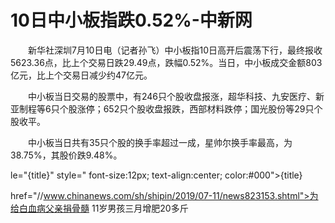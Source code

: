 # 10日中小板指跌0.52%-中新网

　　新华社深圳7月10日电（记者孙飞）中小板指10日高开后震荡下行，最终报收5623.36点，比上个交易日跌29.49点，跌幅0.52%。当日，中小板成交金额803亿元，比上个交易日减少约47亿元。

　　中小板当日交易的股票中，有246只个股收盘报涨，超华科技、九安医疗、新亚制程等6只个股涨停；652只个股收盘报跌，西部材料跌停；国光股份等29只个股收平。

　　中小板当日共有35只个股的换手率超过一成，星帅尔换手率最高，为38.75%，其股价跌9.48%。

le="{title}" style=" font-size:12px; text-align:center; color:#000">{title}

href="//www.chinanews.com/sh/shipin/2019/07-11/news823153.shtml">为给白血病父亲捐骨髓 11岁男孩三月增肥20多斤
